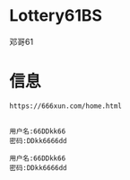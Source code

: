 # Lottery61BS
 邓哥61


# 信息

```aidl
https://666xun.com/home.html


```

```代理
用户名:66DDkk66
密码:DDkk6666dd
```

```会员
用户名:66DDkk66
密码:DDkk6666dd
```
